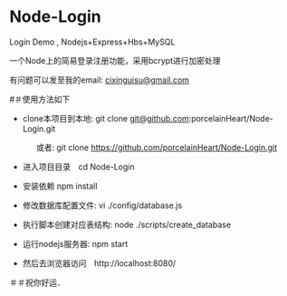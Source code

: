 # Node-Login
Login Demo , Nodejs+Express+Hbs+MySQL

一个Node上的简易登录注册功能，采用bcrypt进行加密处理

有问题可以发至我的email: cixinguisu@gmail.com



#＃使用方法如下
- clone本项目到本地: git clone git@github.com:porcelainHeart/Node-Login.git

              或者: git clone https://github.com/porcelainHeart/Node-Login.git

- 进入项目目录　cd Node-Login

- 安装依赖 npm install

- 修改数据库配置文件: vi ./config/database.js 

- 执行脚本创建对应表结构: node ./scripts/create_database

- 运行nodejs服务器: npm start

- 然后去浏览器访问　http://localhost:8080/

＃＃祝你好运．
